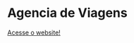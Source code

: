 # Agencia de Viagens

<a href="https://lordaval.github.io/agencia-de-viagens/index.html">Acesse o website!</a>
